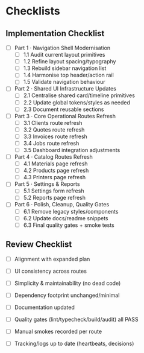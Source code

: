 # Checklists

## Implementation Checklist
- [ ] Part 1 · Navigation Shell Modernisation
  - [ ] 1.1 Audit current layout primitives
  - [ ] 1.2 Refine layout spacing/typography
  - [ ] 1.3 Rebuild sidebar navigation list
  - [ ] 1.4 Harmonise top header/action rail
  - [ ] 1.5 Validate navigation behaviour
- [ ] Part 2 · Shared UI Infrastructure Updates
  - [ ] 2.1 Centralise shared card/timeline primitives
  - [ ] 2.2 Update global tokens/styles as needed
  - [ ] 2.3 Document reusable sections
- [ ] Part 3 · Core Operational Routes Refresh
  - [ ] 3.1 Clients route refresh
  - [ ] 3.2 Quotes route refresh
  - [ ] 3.3 Invoices route refresh
  - [ ] 3.4 Jobs route refresh
  - [ ] 3.5 Dashboard integration adjustments
- [ ] Part 4 · Catalog Routes Refresh
  - [ ] 4.1 Materials page refresh
  - [ ] 4.2 Products page refresh
  - [ ] 4.3 Printers page refresh
- [ ] Part 5 · Settings & Reports
  - [ ] 5.1 Settings form refresh
  - [ ] 5.2 Reports page refresh
- [ ] Part 6 · Polish, Cleanup, Quality Gates
  - [ ] 6.1 Remove legacy styles/components
  - [ ] 6.2 Update docs/readme snippets
  - [ ] 6.3 Final quality gates + smoke tests

## Review Checklist
- [ ] Alignment with expanded plan
- [ ] UI consistency across routes
- [ ] Simplicity & maintainability (no dead code)
- [ ] Dependency footprint unchanged/minimal
- [ ] Documentation updated
- [ ] Quality gates (lint/typecheck/build/audit) all PASS
- [ ] Manual smokes recorded per route
- [ ] Tracking/logs up to date (heartbeats, decisions)





